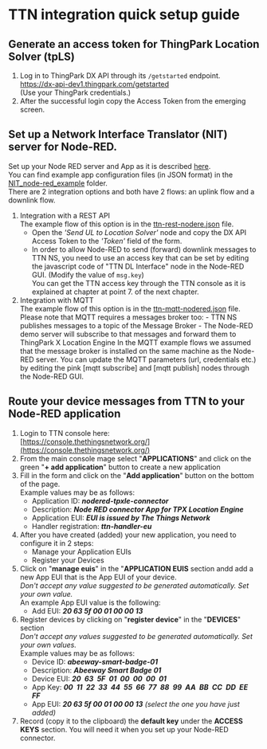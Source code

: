 # TTN integration quick setup guide

## Generate an access token for ThingPark Location Solver (tpLS)

1. Log in to ThingPark DX API through its `/getstarted` endpoint.  
   https://dx-api-dev1.thingpark.com/getstarted  
   (Use your ThingPark credentials.)
2. After the successful login copy the Access Token from the emerging screen.

## Set up a Network Interface Translator (NIT) server for Node-RED.

Set up your Node RED server and App as it is described [here](../../../docs/Node-RED-quick-start.md).  
You can find example app configuration files (in JSON format) in the [NIT_node-red_example](NIT_node-red_example) folder.  
There are 2 integration options and both have 2 flows: an uplink flow and a downlink flow.

1. Integration with a REST API  
   The example flow of this option is in the [ttn-rest-nodere.json](./NIT_node-red_example/ttn-rest-nodered.json) file.  
   - Open the _'Send UL to Location Solver'_ node and copy the DX API Access Token to the _'Token'_ field of the form.
   - In order to allow Node-RED to send (forward) downlink messages to TTN NS, you need to use an access key that can be set by editing 
     the javascript code of "TTN DL Interface" node in the Node-RED GUI. (Modify the value of `msg.key`)  
     You can get the TTN access key through the TTN console as it is explained at chapter at point 7. of the next chapter.
2. Integration with MQTT  
    The example flow of this option is in the [ttn-mqtt-nodered.json](./NIT_node-red_example/ttn-mqtt-nodered.json) file.  
    Please note that MQTT requires a messages broker too: - TTN NS publishes messages to a topic of the Message Broker - 
    The Node-RED demo server will subscribe to that messages and forward them to ThingPark X Location Engine
    In the MQTT example flows we assumed that the message broker is installed on the same machine as the Node-RED server. 
    You can update the MQTT parameters (url, credentials etc.) by editing the pink [mqtt subscribe] and [mqtt publish] nodes through the Node-RED GUI.

## Route your device messages from TTN to your Node-RED application

1. Login to TTN console here:  
   [https://console.thethingsnetwork.org/](https://console.thethingsnetwork.org/)
2. From the main console mage select "**APPLICATIONS**" and click on the green "**+ add application**" button to create a new application
3. Fill in the form and click on the "**Add application**" button on the bottom of the page.  
   Example values may be as follows:
   - Application ID: **_nodered-tpxle-connector_**
   - Description: **_Node RED connector App for TPX Location Engine_**
   - Application EUI: **_EUI is issued by The Things Network_**
   - Handler registration: **_ttn-handler-eu_**
4. After you have created (added) your new application, you need to configure it in 2 steps:
   - Manage your Application EUIs
   - Register your Devices
5. Click on "**manage euis**" in the "**APPLICATION EUIS** section andd add a new App EUI that is the App EUI of your device.  
   _Don't accept any value suggested to be generated automatically. Set your own value._  
    An example App EUI value is the following:
   - Add EUI: **_20 63 5f 00 01 00 00 13_**
6. Register devices by clicking on "**register device**" in the "**DEVICES**" section  
   _Don't accept any values suggested to be generated automatically. Set your own values._  
   Example values may be as follows:
   - Device ID: **_abeeway-smart-badge-01_**
   - Description: **_Abeeway Smart Badge 01_**
   - Device EUI: **_20 63 5F 01 00 00 00 01_**
   - App Key: **_00 11 22 33 44 55 66 77 88 99 AA BB CC DD EE FF_**
   - App EUI: **_20 63 5f 00 01 00 00 13_** _(select the one you have just added)_
7. Record (copy it to the clipboard) the **default key** under the **ACCESS KEYS** section. You will need it when you set up your Node-RED connector.
